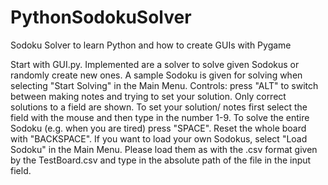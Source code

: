 # PythonSodokuSolver
Sodoku Solver to learn Python and how to create GUIs with Pygame

Start with GUI.py.
Implemented are a solver to solve given Sodokus or randomly create new ones.
A sample Sodoku is given for solving when selecting "Start Solving" in the Main Menu.
Controls: press "ALT" to switch between making notes and trying to set your solution. Only correct solutions to a field are shown. To set your solution/ notes first select the field with the mouse and then type in the number 1-9. To solve the entire Sodoku (e.g. when you are tired) press "SPACE". Reset the whole board with "BACKSPACE".
If you want to load your own Sodokus, select "Load Sodoku" in the Main Menu.
Please load them as with the .csv format given by the TestBoard.csv and type in the absolute path of the file in the input field.
